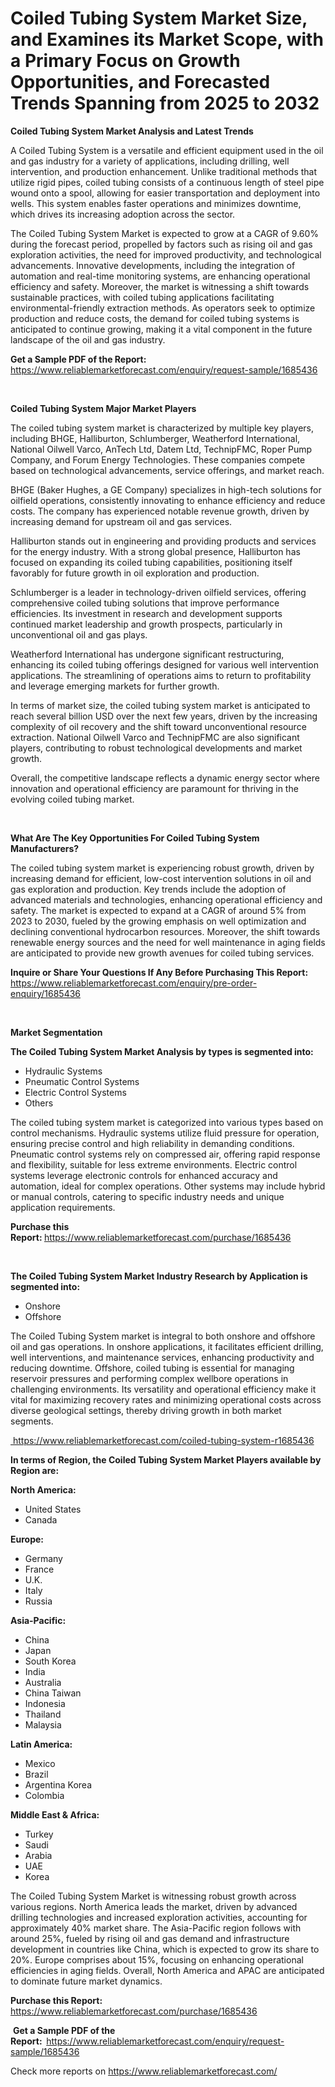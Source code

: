 <p><h1>Coiled Tubing System Market Size, and Examines its Market Scope, with a Primary Focus on Growth Opportunities, and Forecasted Trends Spanning from 2025 to 2032</h1></p><p><strong>Coiled Tubing System Market Analysis and Latest Trends</strong></p>
<p><p>A Coiled Tubing System is a versatile and efficient equipment used in the oil and gas industry for a variety of applications, including drilling, well intervention, and production enhancement. Unlike traditional methods that utilize rigid pipes, coiled tubing consists of a continuous length of steel pipe wound onto a spool, allowing for easier transportation and deployment into wells. This system enables faster operations and minimizes downtime, which drives its increasing adoption across the sector.</p><p>The Coiled Tubing System Market is expected to grow at a CAGR of 9.60% during the forecast period, propelled by factors such as rising oil and gas exploration activities, the need for improved productivity, and technological advancements. Innovative developments, including the integration of automation and real-time monitoring systems, are enhancing operational efficiency and safety. Moreover, the market is witnessing a shift towards sustainable practices, with coiled tubing applications facilitating environmental-friendly extraction methods. As operators seek to optimize production and reduce costs, the demand for coiled tubing systems is anticipated to continue growing, making it a vital component in the future landscape of the oil and gas industry.</p></p>
<p><strong>Get a Sample PDF of the Report:&nbsp;</strong> <a href="https://www.reliablemarketforecast.com/enquiry/request-sample/1685436?utm_campaign=2392&utm_medium=2&utm_source=Github&utm_content=ia&utm_term=16022025&utm_id=coiled-tubing-system">https://www.reliablemarketforecast.com/enquiry/request-sample/1685436</a></p>
<p>&nbsp;</p>
<p><strong>Coiled Tubing System Major Market Players</strong></p>
<p><p>The coiled tubing system market is characterized by multiple key players, including BHGE, Halliburton, Schlumberger, Weatherford International, National Oilwell Varco, AnTech Ltd, Datem Ltd, TechnipFMC, Roper Pump Company, and Forum Energy Technologies. These companies compete based on technological advancements, service offerings, and market reach.</p><p>BHGE (Baker Hughes, a GE Company) specializes in high-tech solutions for oilfield operations, consistently innovating to enhance efficiency and reduce costs. The company has experienced notable revenue growth, driven by increasing demand for upstream oil and gas services.</p><p>Halliburton stands out in engineering and providing products and services for the energy industry. With a strong global presence, Halliburton has focused on expanding its coiled tubing capabilities, positioning itself favorably for future growth in oil exploration and production.</p><p>Schlumberger is a leader in technology-driven oilfield services, offering comprehensive coiled tubing solutions that improve performance efficiencies. Its investment in research and development supports continued market leadership and growth prospects, particularly in unconventional oil and gas plays.</p><p>Weatherford International has undergone significant restructuring, enhancing its coiled tubing offerings designed for various well intervention applications. The streamlining of operations aims to return to profitability and leverage emerging markets for further growth.</p><p>In terms of market size, the coiled tubing system market is anticipated to reach several billion USD over the next few years, driven by the increasing complexity of oil recovery and the shift toward unconventional resource extraction. National Oilwell Varco and TechnipFMC are also significant players, contributing to robust technological developments and market growth.</p><p>Overall, the competitive landscape reflects a dynamic energy sector where innovation and operational efficiency are paramount for thriving in the evolving coiled tubing market.</p></p>
<p>&nbsp;</p>
<p><strong>What Are The Key Opportunities For Coiled Tubing System Manufacturers?</strong></p>
<p><p>The coiled tubing system market is experiencing robust growth, driven by increasing demand for efficient, low-cost intervention solutions in oil and gas exploration and production. Key trends include the adoption of advanced materials and technologies, enhancing operational efficiency and safety. The market is expected to expand at a CAGR of around 5% from 2023 to 2030, fueled by the growing emphasis on well optimization and declining conventional hydrocarbon resources. Moreover, the shift towards renewable energy sources and the need for well maintenance in aging fields are anticipated to provide new growth avenues for coiled tubing services.</p></p>
<p><strong>Inquire or Share Your Questions If Any Before Purchasing This Report:</strong> <a href="https://www.reliablemarketforecast.com/enquiry/pre-order-enquiry/1685436?utm_campaign=2392&utm_medium=2&utm_source=Github&utm_content=ia&utm_term=16022025&utm_id=coiled-tubing-system">https://www.reliablemarketforecast.com/enquiry/pre-order-enquiry/1685436</a></p>
<p>&nbsp;</p>
<p><strong>Market Segmentation</strong></p>
<p><strong>The Coiled Tubing System Market Analysis by types is segmented into:</strong></p>
<p><ul><li>Hydraulic Systems</li><li>Pneumatic Control Systems</li><li>Electric Control Systems</li><li>Others</li></ul></p>
<p><p>The coiled tubing system market is categorized into various types based on control mechanisms. Hydraulic systems utilize fluid pressure for operation, ensuring precise control and high reliability in demanding conditions. Pneumatic control systems rely on compressed air, offering rapid response and flexibility, suitable for less extreme environments. Electric control systems leverage electronic controls for enhanced accuracy and automation, ideal for complex operations. Other systems may include hybrid or manual controls, catering to specific industry needs and unique application requirements.</p></p>
<p><strong>Purchase this Report:&nbsp;</strong><a href="https://www.reliablemarketforecast.com/purchase/1685436?utm_campaign=2392&utm_medium=2&utm_source=Github&utm_content=ia&utm_term=16022025&utm_id=coiled-tubing-system">https://www.reliablemarketforecast.com/purchase/1685436</a></p>
<p>&nbsp;</p>
<p><strong>The Coiled Tubing System Market Industry Research by Application is segmented into:</strong></p>
<p><ul><li>Onshore</li><li>Offshore</li></ul></p>
<p><p>The Coiled Tubing System market is integral to both onshore and offshore oil and gas operations. In onshore applications, it facilitates efficient drilling, well interventions, and maintenance services, enhancing productivity and reducing downtime. Offshore, coiled tubing is essential for managing reservoir pressures and performing complex wellbore operations in challenging environments. Its versatility and operational efficiency make it vital for maximizing recovery rates and minimizing operational costs across diverse geological settings, thereby driving growth in both market segments.</p></p>
<p><a href="https://www.reliablemarketforecast.com/coiled-tubing-system-r1685436?utm_campaign=2392&utm_medium=2&utm_source=Github&utm_content=ia&utm_term=16022025&utm_id=coiled-tubing-system">&nbsp;https://www.reliablemarketforecast.com/coiled-tubing-system-r1685436</a></p>
<p><strong>In terms of Region, the Coiled Tubing System Market Players available by Region are:</strong></p>
<p>
    <p> <strong> North America: </strong>
        <ul>
            <li>United States</li>
            <li>Canada</li>
        </ul>
        </p> 
    <p> <strong> Europe: </strong>
        <ul>
            <li>Germany</li>
            <li>France</li>
            <li>U.K.</li>
            <li>Italy</li>
            <li>Russia</li>
        </ul>
        </p> 
    <p> <strong> Asia-Pacific: </strong>
        <ul>
            <li>China</li>
            <li>Japan</li>
            <li>South Korea</li>
            <li>India</li>
            <li>Australia</li>
            <li>China Taiwan</li>
            <li>Indonesia</li>
            <li>Thailand</li>
            <li>Malaysia</li>
        </ul>
        </p> 
    <p> <strong> Latin America: </strong>
        <ul>
            <li>Mexico</li>
            <li>Brazil</li>
            <li>Argentina Korea</li>
            <li>Colombia</li>
        </ul>
        </p> 
    <p> <strong> Middle East & Africa: </strong>
        <ul>
            <li>Turkey</li>
            <li>Saudi</li>
            <li>Arabia</li>
            <li>UAE</li>
            <li>Korea</li>
        </ul>
    </p>
    </p>
<p><p>The Coiled Tubing System Market is witnessing robust growth across various regions. North America leads the market, driven by advanced drilling technologies and increased exploration activities, accounting for approximately 40% market share. The Asia-Pacific region follows with around 25%, fueled by rising oil and gas demand and infrastructure development in countries like China, which is expected to grow its share to 20%. Europe comprises about 15%, focusing on enhancing operational efficiencies in aging fields. Overall, North America and APAC are anticipated to dominate future market dynamics.</p></p>
<p><strong>Purchase this Report: </strong><a href="https://www.reliablemarketforecast.com/purchase/1685436?utm_campaign=2392&utm_medium=2&utm_source=Github&utm_content=ia&utm_term=16022025&utm_id=coiled-tubing-system">https://www.reliablemarketforecast.com/purchase/1685436</a></p>
<p>&nbsp;<strong>Get a Sample PDF of the Report:&nbsp;&nbsp;</strong><a href="https://www.reliablemarketforecast.com/enquiry/request-sample/1685436?utm_campaign=2392&utm_medium=2&utm_source=Github&utm_content=ia&utm_term=16022025&utm_id=coiled-tubing-system">https://www.reliablemarketforecast.com/enquiry/request-sample/1685436</a></p>
<p><strong></strong></p>
<p>Check more reports on <a href="https://www.reliablemarketforecast.com/?utm_campaign=2392&utm_medium=2&utm_source=Github&utm_content=ia&utm_term=16022025&utm_id=coiled-tubing-system">https://www.reliablemarketforecast.com/</a></p>